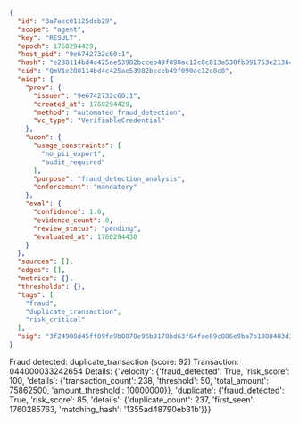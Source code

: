 ```json
{
  "id": "3a7aec01125dcb29",
  "scope": "agent",
  "key": "RESULT",
  "epoch": 1760294429,
  "host_pid": "9e6742732c60:1",
  "hash": "e288114bd4c425ae53982bcceb49f090ac12c8c813a538fb891753e21364d070",
  "cid": "QmV1e288114bd4c425ae53982bcceb49f090ac12c8c8",
  "aicp": {
    "prov": {
      "issuer": "9e6742732c60:1",
      "created_at": 1760294429,
      "method": "automated_fraud_detection",
      "vc_type": "VerifiableCredential"
    },
    "ucon": {
      "usage_constraints": [
        "no_pii_export",
        "audit_required"
      ],
      "purpose": "fraud_detection_analysis",
      "enforcement": "mandatory"
    },
    "eval": {
      "confidence": 1.0,
      "evidence_count": 0,
      "review_status": "pending",
      "evaluated_at": 1760294430
    }
  },
  "sources": [],
  "edges": [],
  "metrics": {},
  "thresholds": {},
  "tags": [
    "fraud",
    "duplicate_transaction",
    "risk_critical"
  ],
  "sig": "3f24908d45ff09fa9b8078e96b9178bd63f64fae09c886e9ba7b1808483d3267"
}
```

Fraud detected: duplicate_transaction (score: 92)
Transaction: 044000033242654
Details: {'velocity': {'fraud_detected': True, 'risk_score': 100, 'details': {'transaction_count': 238, 'threshold': 50, 'total_amount': 75862500, 'amount_threshold': 10000000}}, 'duplicate': {'fraud_detected': True, 'risk_score': 85, 'details': {'duplicate_count': 237, 'first_seen': 1760285763, 'matching_hash': '1355ad48790eb31b'}}}